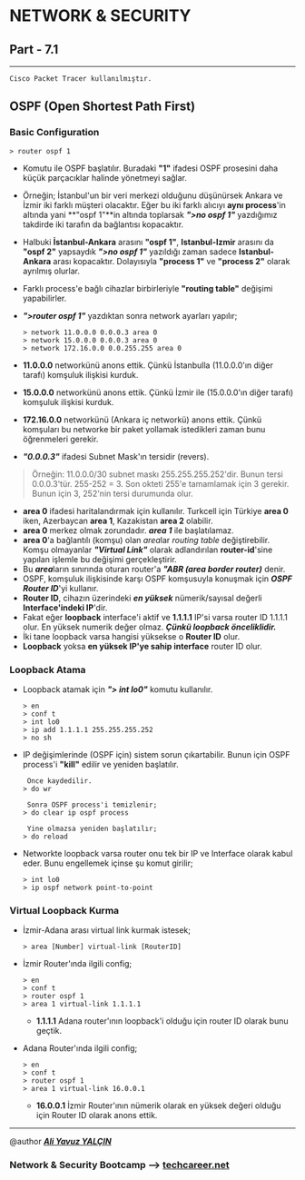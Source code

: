 # NETWORK & SECURITY

## Part - 7.1
----

	Cisco Packet Tracer kullanılmıştır.

## OSPF (Open Shortest Path First)

### Basic Configuration

	> router ospf 1

*	Komutu ile OSPF başlatılır. Buradaki **"1"** ifadesi OSPF prosesini daha küçük parçacıklar halinde yönetmeyi sağlar.
*	Örneğin; İstanbul'un bir veri merkezi olduğunu düşünürsek Ankara ve İzmir iki farklı müşteri olacaktır. Eğer bu iki farklı alıcıyı **aynı process**'in altında yani **"ospf 1"**in altında toplarsak ***">no ospf 1"*** yazdığımız takdirde iki tarafın da bağlantısı kopacaktır.
*	Halbuki **İstanbul-Ankara** arasını **"ospf 1"**, **Istanbul-Izmir** arasını da **"ospf 2"** yapsaydık ***">no ospf 1"*** yazıldığı zaman sadece **Istanbul-Ankara** arası kopacaktır. Dolayısıyla **"process 1"** ve **"process 2"** olarak ayrılmış olurlar.
*	Farklı process'e bağlı cihazlar birbirleriyle **"routing table"** değişimi yapabilirler.
*	***">router ospf 1"*** yazdıktan sonra network ayarları yapılır;

		> network 11.0.0.0 0.0.0.3 area 0
		> network 15.0.0.0 0.0.0.3 area 0
		> network 172.16.0.0 0.0.255.255 area 0

*	**11.0.0.0** networkünü anons ettik. Çünkü İstanbulla (11.0.0.0'ın diğer tarafı) komşuluk ilişkisi kurduk.
*	**15.0.0.0** networkünü anons ettik. Çünkü İzmir ile (15.0.0.0'ın diğer tarafı) komşuluk ilişkisi kurduk.
*	**172.16.0.0** networkünü (Ankara iç networkü) anons ettik. Çünkü komşuları bu networke bir paket yollamak istedikleri zaman bunu öğrenmeleri gerekir.
*	***"0.0.0.3"*** ifadesi Subnet Mask'ın tersidir (revers).

>Örneğin: 11.0.0.0/30 subnet maskı 255.255.255.252'dir. Bunun tersi 0.0.0.3'tür. 255-252 = 3. Son okteti 255'e tamamlamak için 3 gerekir. Bunun için 3, 252'nin tersi durumunda olur.

*	**area 0** ifadesi haritalandırmak için kullanılır. Turkcell için Türkiye **area 0** iken, Azerbaycan **area 1**, Kazakistan **area 2** olabilir.
*	**area 0** merkez olmak zorundadır. ***area 1*** ile başlatılamaz.
*	**area 0**'a bağlantılı (komşu) olan *area*lar *routing table* değiştirebilir. Komşu olmayanlar ***"Virtual Link"*** olarak adlandırılan **router-id**'sine yapılan işlemle bu değişimi gerçekleştirir.
*	Bu ***area***ların sınırında oturan router'a ***"ABR (area border router)*** denir.
*	OSPF, komşuluk ilişkisinde karşı OSPF komşusuyla konuşmak için ***OSPF Router ID***'yi kullanır.
*	**Router ID**, cihazın üzerindeki ***en yüksek*** nümerik/sayısal değerli **Interface'indeki IP**'dir.
*	Fakat eğer **loopback** interface'i aktif ve **1.1.1.1** IP'si varsa router ID 1.1.1.1 olur. En yüksek numerik değer olmaz. ***Çünkü loopback önceliklidir.***
*	İki tane loopback varsa hangisi yüksekse o **Router ID** olur. 
*	**Loopback** yoksa **en yüksek IP'ye sahip interface** router ID olur.


### Loopback Atama

*	Loopback atamak için ***"> int lo0"*** komutu kullanılır.

		> en
		> conf t
		> int lo0
		> ip add 1.1.1.1 255.255.255.252
		> no sh

*	IP değişimlerinde (OSPF için) sistem sorun çıkartabilir. Bunun için OSPF process'i **"kill"** edilir ve yeniden başlatılır.

		 Önce kaydedilir.
		> do wr
		
		 Sonra OSPF process'i temizlenir;
		> do clear ip ospf process
		
		 Yine olmazsa yeniden başlatılır;
		> do reload

*	Networkte loopback varsa router onu tek bir IP ve Interface olarak kabul eder. Bunu engellemek içinse şu komut girilir;

		> int lo0
		> ip ospf network point-to-point


### Virtual Loopback Kurma

*	İzmir-Adana arası virtual link kurmak istesek;

		> area [Number] virtual-link [RouterID]

*	İzmir Router'ında ilgili config;

		> en
		> conf t
		> router ospf 1
		> area 1 virtual-link 1.1.1.1

	* **1.1.1.1** Adana router'ının loopback'i olduğu için router ID olarak bunu geçtik.
*	Adana Router'ında ilgili config;

		> en
		> conf t
		> router ospf 1
		> area 1 virtual-link 16.0.0.1

	*	**16.0.0.1** İzmir Router'ının nümerik olarak en yüksek değeri olduğu için Router ID olarak anons ettik.






---

@author ***[Ali Yavuz YALÇIN](https://www.linkedin.com/in/ali-yavuz-yalcin/)***

### Network & Security Bootcamp --> [techcareer.net](https://www.techcareer.net/en)